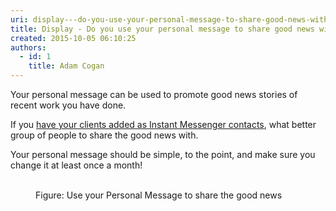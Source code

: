 ```yaml
---
uri: display---do-you-use-your-personal-message-to-share-good-news-with-your-contacts
title: Display - Do you use your personal message to share good news with your contacts?
created: 2015-10-05 06:10:25
authors:
  - id: 1
    title: Adam Cogan
---
```





<span class='intro'> <p>Your personal message can be used to promote good news stories of recent work you have done.<br></p><p>If you 
   <a href="/_layouts/15/FIXUPREDIRECT.ASPX?WebId=3dfc0e07-e23a-4cbb-aac2-e778b71166a2&amp;TermSetId=07da3ddf-0924-4cd2-a6d4-a4809ae20160&amp;TermId=c14a312e-5c0d-489f-80e1-8722fd99d607">have your clients added as Instant Messenger contacts</a>, what better group of people to share the good news with.<br></p>

<p>Your personal message should be simple, to the point, and make sure you change it at least once a month!&#160;</p> </span>

<dl class="image"><dt>​<img src="/PublishingImages/Use-your-Persona-%20Message-to-share-good-news.jpg" alt="" /> </dt><dt></dt><dd> Figure&#58; Use your Personal Message to share the good news​<br></dd></dl>


